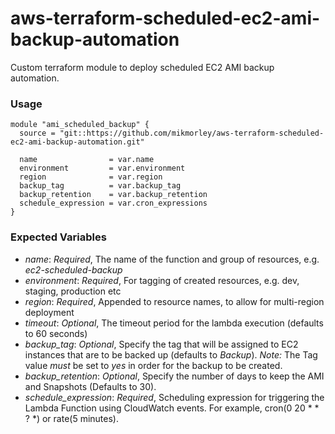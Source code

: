 # aws-terraform-scheduled-ec2-ami-backup-automation
Custom terraform module to deploy scheduled EC2 AMI backup automation.

### Usage

```
module "ami_scheduled_backup" {
  source = "git::https://github.com/mikmorley/aws-terraform-scheduled-ec2-ami-backup-automation.git"

  name                = var.name
  environment         = var.environment
  region              = var.region
  backup_tag          = var.backup_tag
  backup_retention    = var.backup_retention
  schedule_expression = var.cron_expressions
}
```

### Expected Variables

- *name*: _Required_, The name of the function and group of resources, e.g. _ec2-scheduled-backup_
- *environment*: _Required_, For tagging of created resources, e.g. dev, staging, production etc
- *region*: _Required_, Appended to resource names, to allow for multi-region deployment
- *timeout*: _Optional_, The timeout period for the lambda execution (defaults to 60 seconds)
- *backup_tag*: _Optional_, Specify the tag that will be assigned to EC2 instances that are to be backed up (defaults to _Backup_). *Note:* The Tag value *must* be set to *yes* in order for the backup to be created.
- *backup_retention*: _Optional_, Specify the number of days to keep the AMI and Snapshots (Defaults to 30).
- *schedule_expression*: _Required_, Scheduling expression for triggering the Lambda Function using CloudWatch events. For example, cron(0 20 * * ? *) or rate(5 minutes).